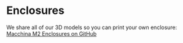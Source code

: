 # Enclosures

We share all of our 3D models so you can print your own enclosure: [Macchina M2 Enclosures on GitHub](https://github.com/macchina/m2-enclosures)

